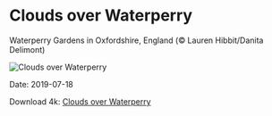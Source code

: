 # Clouds over Waterperry

Waterperry Gardens in Oxfordshire, England (© Lauren Hibbit/Danita Delimont)

![Clouds over Waterperry](https://bing.com/th?id=OHR.WaterperryGardens_EN-US8173436031_UHD.jpg&rf=LaDigue_UHD.jpg&pid=hp&w=1024&h=576)

Date: 2019-07-18

Download 4k: [Clouds over Waterperry](https://bing.com/th?id=OHR.WaterperryGardens_EN-US8173436031_UHD.jpg&rf=LaDigue_UHD.jpg&pid=hp&w=3840&h=2160)

